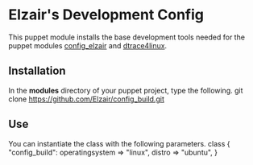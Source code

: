 Elzair's Development Config
===========================

This puppet module installs the base development tools needed for the puppet modules [config_elzair](https://github.com/Elzair/config_elzair) and [dtrace4linux](https://github.com/Elzair/dtrace4linux).

Installation
------------

In the **modules** directory of your puppet project, type the following.
    git clone https://github.com/Elzair/config_build.git

Use
---

You can instantiate the class with the following parameters.
    class { "config_build":
      operatingsystem => "linux",
      distro          => "ubuntu",
    }
